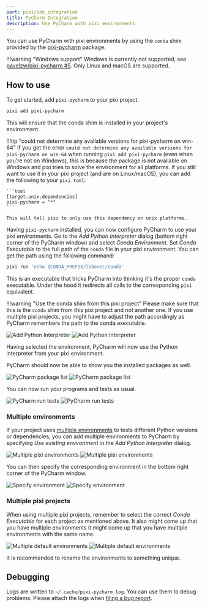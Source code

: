 ```yaml
---
part: pixi/ide_integration
title: PyCharm Integration
description: Use PyCharm with pixi environments
---
```


<!--
Modifications to this file are related to the README.md in https://github.com/pavelzw/pixi-pycharm,
please keep these two in sync by making a PR in both
-->

You can use PyCharm with pixi environments by using the `conda` shim provided by the [pixi-pycharm](https://github.com/pavelzw/pixi-pycharm) package.

!!!warning "Windows support"
Windows is currently not supported, see [pavelzw/pixi-pycharm #5](https://github.com/pavelzw/pixi-pycharm/issues/5). Only Linux and macOS are supported.

## How to use

To get started, add `pixi-pycharm` to your pixi project.

```bash
pixi add pixi-pycharm
```

This will ensure that the conda shim is installed in your project's environment.

!!!tip "could not determine any available versions for pixi-pycharm on win-64"
If you get the error `could not determine any available versions for pixi-pycharm on win-64` when running `pixi add pixi-pycharm` (even when you're not on Windows),
this is because the package is not available on Windows and pixi tries to solve the environment for all platforms.
If you still want to use it in your pixi project (and are on Linux/macOS), you can add the following to your `pixi.toml`:

    ```toml
    [target.unix.dependencies]
    pixi-pycharm = "*"
    ```

    This will tell pixi to only use this dependency on unix platforms.

Having `pixi-pycharm` installed, you can now configure PyCharm to use your pixi environments.
Go to the _Add Python Interpreter_ dialog (bottom right corner of the PyCharm window) and select _Conda Environment_.
Set _Conda Executable_ to the full path of the `conda` file in your pixi environment.
You can get the path using the following command:

```bash
pixi run 'echo $CONDA_PREFIX/libexec/conda'
```

This is an executable that tricks PyCharm into thinking it's the proper `conda` executable.
Under the hood it redirects all calls to the corresponding `pixi` equivalent.

!!!warning "Use the conda shim from this pixi project"
Please make sure that this is the `conda` shim from this pixi project and not another one.
If you use multiple pixi projects, you might have to adjust the path accordingly as PyCharm remembers the path to the conda executable.

![Add Python Interpreter](https://raw.githubusercontent.com/pavelzw/pixi-pycharm/main/.github/assets/add-conda-environment-light.png#only-light)
![Add Python Interpreter](https://raw.githubusercontent.com/pavelzw/pixi-pycharm/main/.github/assets/add-conda-environment-dark.png#only-dark)

Having selected the environment, PyCharm will now use the Python interpreter from your pixi environment.

PyCharm should now be able to show you the installed packages as well.

![PyCharm package list](https://raw.githubusercontent.com/pavelzw/pixi-pycharm/main/.github/assets/dependency-list-light.png#only-light)
![PyCharm package list](https://raw.githubusercontent.com/pavelzw/pixi-pycharm/main/.github/assets/dependency-list-dark.png#only-dark)

You can now run your programs and tests as usual.

![PyCharm run tests](https://raw.githubusercontent.com/pavelzw/pixi-pycharm/main/.github/assets/tests-light.png#only-light)
![PyCharm run tests](https://raw.githubusercontent.com/pavelzw/pixi-pycharm/main/.github/assets/tests-dark.png#only-dark)

### Multiple environments

If your project uses [multiple environments](features/environment.md) to tests different Python versions or dependencies, you can add multiple environments to PyCharm
by specifying _Use existing environment_ in the _Add Python Interpreter_ dialog.

![Multiple pixi environments](https://raw.githubusercontent.com/pavelzw/pixi-pycharm/main/.github/assets/python-interpreters-multi-env-light.png#only-light)
![Multiple pixi environments](https://raw.githubusercontent.com/pavelzw/pixi-pycharm/main/.github/assets/python-interpreters-multi-env-dark.png#only-dark)

You can then specify the corresponding environment in the bottom right corner of the PyCharm window.

![Specify environment](https://raw.githubusercontent.com/pavelzw/pixi-pycharm/main/.github/assets/specify-interpreter-light.png#only-light)
![Specify environment](https://raw.githubusercontent.com/pavelzw/pixi-pycharm/main/.github/assets/specify-interpreter-dark.png#only-dark)

### Multiple pixi projects

When using multiple pixi projects, remember to select the correct _Conda Executable_ for each project as mentioned above.
It also might come up that you have multiple environments it might come up that you have multiple environments with the same name.

![Multiple default environments](https://raw.githubusercontent.com/pavelzw/pixi-pycharm/main/.github/assets/multiple-default-envs-light.png#only-light)
![Multiple default environments](https://raw.githubusercontent.com/pavelzw/pixi-pycharm/main/.github/assets/multiple-default-envs-dark.png#only-dark)

It is recommended to rename the environments to something unique.

## Debugging

Logs are written to `~/.cache/pixi-pycharm.log`.
You can use them to debug problems.
Please attach the logs when [filing a bug report](https://github.com/pavelzw/pixi-pycharm/issues/new?template=bug-report.md).
